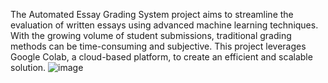 The Automated Essay Grading System project aims to streamline the evaluation of written essays using advanced machine learning techniques. With the growing volume of student submissions, traditional grading methods can be time-consuming and subjective. This project leverages Google Colab, a cloud-based platform, to create an efficient and scalable solution.
![image](https://github.com/user-attachments/assets/327c3664-26eb-4f59-9234-6177e228d10f)
